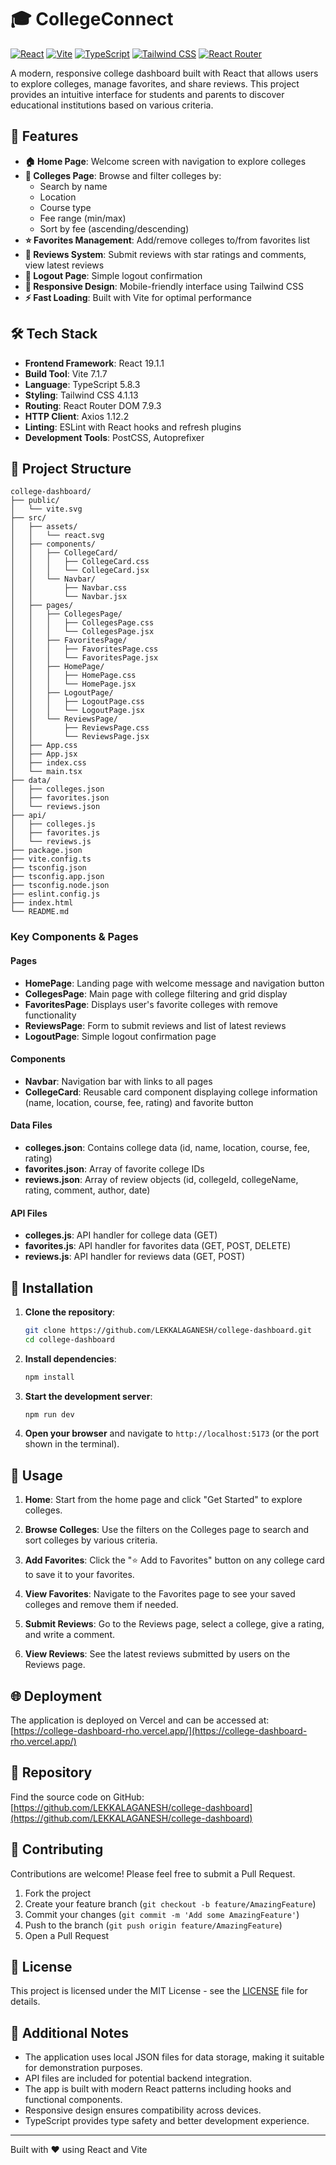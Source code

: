 # 🎓 CollegeConnect

[![React](https://img.shields.io/badge/React-19.1.1-blue.svg)](https://reactjs.org/)
[![Vite](https://img.shields.io/badge/Vite-7.1.7-646CFF.svg)](https://vitejs.dev/)
[![TypeScript](https://img.shields.io/badge/TypeScript-5.8.3-3178C6.svg)](https://www.typescriptlang.org/)
[![Tailwind CSS](https://img.shields.io/badge/Tailwind_CSS-4.1.13-38B2AC.svg)](https://tailwindcss.com/)
[![React Router](https://img.shields.io/badge/React_Router-7.9.3-CA4245.svg)](https://reactrouter.com/)

A modern, responsive college dashboard built with React that allows users to explore colleges, manage favorites, and share reviews. This project provides an intuitive interface for students and parents to discover educational institutions based on various criteria.

## 🌟 Features

- **🏠 Home Page**: Welcome screen with navigation to explore colleges
- **🏫 Colleges Page**: Browse and filter colleges by:
  - Search by name
  - Location
  - Course type
  - Fee range (min/max)
  - Sort by fee (ascending/descending)
- **⭐ Favorites Management**: Add/remove colleges to/from favorites list
- **📝 Reviews System**: Submit reviews with star ratings and comments, view latest reviews
- **🚪 Logout Page**: Simple logout confirmation
- **📱 Responsive Design**: Mobile-friendly interface using Tailwind CSS
- **⚡ Fast Loading**: Built with Vite for optimal performance

## 🛠️ Tech Stack

- **Frontend Framework**: React 19.1.1
- **Build Tool**: Vite 7.1.7
- **Language**: TypeScript 5.8.3
- **Styling**: Tailwind CSS 4.1.13
- **Routing**: React Router DOM 7.9.3
- **HTTP Client**: Axios 1.12.2
- **Linting**: ESLint with React hooks and refresh plugins
- **Development Tools**: PostCSS, Autoprefixer

## 📁 Project Structure

```
college-dashboard/
├── public/
│   └── vite.svg
├── src/
│   ├── assets/
│   │   └── react.svg
│   ├── components/
│   │   ├── CollegeCard/
│   │   │   ├── CollegeCard.css
│   │   │   └── CollegeCard.jsx
│   │   └── Navbar/
│   │       ├── Navbar.css
│   │       └── Navbar.jsx
│   ├── pages/
│   │   ├── CollegesPage/
│   │   │   ├── CollegesPage.css
│   │   │   └── CollegesPage.jsx
│   │   ├── FavoritesPage/
│   │   │   ├── FavoritesPage.css
│   │   │   └── FavoritesPage.jsx
│   │   ├── HomePage/
│   │   │   ├── HomePage.css
│   │   │   └── HomePage.jsx
│   │   ├── LogoutPage/
│   │   │   ├── LogoutPage.css
│   │   │   └── LogoutPage.jsx
│   │   └── ReviewsPage/
│   │       ├── ReviewsPage.css
│   │       └── ReviewsPage.jsx
│   ├── App.css
│   ├── App.jsx
│   ├── index.css
│   └── main.tsx
├── data/
│   ├── colleges.json
│   ├── favorites.json
│   └── reviews.json
├── api/
│   ├── colleges.js
│   ├── favorites.js
│   └── reviews.js
├── package.json
├── vite.config.ts
├── tsconfig.json
├── tsconfig.app.json
├── tsconfig.node.json
├── eslint.config.js
├── index.html
└── README.md
```

### Key Components & Pages

#### Pages
- **HomePage**: Landing page with welcome message and navigation button
- **CollegesPage**: Main page with college filtering and grid display
- **FavoritesPage**: Displays user's favorite colleges with remove functionality
- **ReviewsPage**: Form to submit reviews and list of latest reviews
- **LogoutPage**: Simple logout confirmation page

#### Components
- **Navbar**: Navigation bar with links to all pages
- **CollegeCard**: Reusable card component displaying college information (name, location, course, fee, rating) and favorite button

#### Data Files
- **colleges.json**: Contains college data (id, name, location, course, fee, rating)
- **favorites.json**: Array of favorite college IDs
- **reviews.json**: Array of review objects (id, collegeId, collegeName, rating, comment, author, date)

#### API Files
- **colleges.js**: API handler for college data (GET)
- **favorites.js**: API handler for favorites data (GET, POST, DELETE)
- **reviews.js**: API handler for reviews data (GET, POST)

## 🚀 Installation

1. **Clone the repository**:
   ```bash
   git clone https://github.com/LEKKALAGANESH/college-dashboard.git
   cd college-dashboard
   ```

2. **Install dependencies**:
   ```bash
   npm install
   ```

3. **Start the development server**:
   ```bash
   npm run dev
   ```

4. **Open your browser** and navigate to `http://localhost:5173` (or the port shown in the terminal).

## 📖 Usage

1. **Home**: Start from the home page and click "Get Started" to explore colleges.

2. **Browse Colleges**: Use the filters on the Colleges page to search and sort colleges by various criteria.

3. **Add Favorites**: Click the "⭐ Add to Favorites" button on any college card to save it to your favorites.

4. **View Favorites**: Navigate to the Favorites page to see your saved colleges and remove them if needed.

5. **Submit Reviews**: Go to the Reviews page, select a college, give a rating, and write a comment.

6. **View Reviews**: See the latest reviews submitted by users on the Reviews page.

## 🌐 Deployment

The application is deployed on Vercel and can be accessed at: [https://college-dashboard-rho.vercel.app/](https://college-dashboard-rho.vercel.app/)

## 📂 Repository

Find the source code on GitHub: [https://github.com/LEKKALAGANESH/college-dashboard](https://github.com/LEKKALAGANESH/college-dashboard)

## 🤝 Contributing

Contributions are welcome! Please feel free to submit a Pull Request.

1. Fork the project
2. Create your feature branch (`git checkout -b feature/AmazingFeature`)
3. Commit your changes (`git commit -m 'Add some AmazingFeature'`)
4. Push to the branch (`git push origin feature/AmazingFeature`)
5. Open a Pull Request

## 📄 License

This project is licensed under the MIT License - see the [LICENSE](LICENSE) file for details.

## 📝 Additional Notes

- The application uses local JSON files for data storage, making it suitable for demonstration purposes.
- API files are included for potential backend integration.
- The app is built with modern React patterns including hooks and functional components.
- Responsive design ensures compatibility across devices.
- TypeScript provides type safety and better development experience.

---

Built with ❤️ using React and Vite
